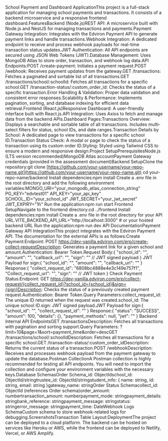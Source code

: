 School Payment and Dashboard ApplicationThis project is a full-stack application for managing school payments and transactions. It consists of a backend microservice and a responsive frontend dashboard.FeaturesBackend (Node.js)REST API: A microservice built with Node.js and NestJS for managing transactions and payments.Payment Gateway Integration: Integrates with the Edviron Payment API to generate payment links and handle transactions.Webhook Integration: A dedicated endpoint to receive and process webhook payloads for real-time transaction status updates.JWT Authentication: All API endpoints are secured using JSON Web Tokens (JWT).Database Management: Uses MongoDB Atlas to store order, transaction, and webhook log data.API Endpoints:POST /create-payment: Initiates a payment request.POST /webhook: Receives payment updates from the gateway.GET /transactions: Fetches a paginated and sortable list of all transactions.GET /transactions/school/:schoolId: Fetches all transactions for a specific school.GET /transaction-status/:custom_order_id: Checks the status of a specific transaction.Error Handling & Validation: Proper data validation and consistent error responses.Scalability & Performance: Implements pagination, sorting, and database indexing for efficient data retrieval.Frontend (React.js)Responsive Dashboard: A user-friendly interface built with React.js.API Integration: Uses Axios to fetch and manage data from the backend APIs.Dashboard Pages:Transactions Overview: Displays a searchable and sortable table of all transactions. Includes multi-select filters for status, school IDs, and date ranges.Transaction Details by School: A dedicated page to view transactions for a specific school ID.Transaction Status Check: A modal or page to check the status of a transaction using its custom order ID.Styling: Styled using Tailwind CSS to ensure a modern and responsive design.Project SetupPrerequisitesNode.js (LTS version recommended)MongoDB Atlas accountPayment Gateway credentials (provided in the assessment document)Backend SetupClone the repository:git clone [https://github.com/your-username/your-repo-name.git](https://github.com/your-username/your-repo-name.git)
cd your-repo-name/backend
Install dependencies:npm install
Create a .env file in the root directory and add the following environment variables:MONGO_URI="your_mongodb_atlas_connection_string"
PG_KEY="edvtest01"
API_KEY="your_api_key"
SCHOOL_ID="your_school_id"
JWT_SECRET="your_jwt_secret"
JWT_EXPIRY="1h"
Run the application:npm run start
Frontend SetupNavigate to the frontend directory:cd ../frontend
Install dependencies:npm install
Create a .env file in the root directory for your API URL.VITE_BACKEND_API_URL="http://localhost:3000" # or your hosted backend URL
Run the application:npm run dev
API DocumentationPayment Gateway API IntegrationThis project integrates with the Edviron Payment API. The documentation for the external APIs is as follows:Create Payment:Endpoint: POST https://dev-vanilla.edviron.com/erp/create-collect-requestDescription: Generates a payment link for a given school and amount.Authentication: Bearer Token.Request Body:{
  "school_id": "<string>",
  "amount": "<string>",
  "callback_url": "<string>",
  "sign": "<string>" // JWT signed payload
}
JWT Payload for sign:{
  "school_id": "<string>",
  "amount": "<string>",
  "callback_url": "<string>"
}
Response:{
  "collect_request_id": "6808bc4888e4e3c149e757f1",
  "Collect_request_url": "<url>",
  "sign": "<string>" // JWT token
}
Check Payment Status:Endpoint: GET https://dev-vanilla.edviron.com/erp/collect-request/{collect_request_id}?school_id={school_id}&sign={sign}Description: Checks the status of a previously created payment request.Authentication: Bearer Token.Query Parameters:collect_request_id: The unique ID returned when the request was created.school_id: The unique school ID.sign: JWT signed payload.JWT Payload for sign:{
  "school_id": "<string>",
  "collect_request_id": "<string>"
}
Response:{
  "status": "SUCCESS",
  "amount": 100,
  "details": {},
  "payment_methods": null,
  "jwt": "<token>"
}
Backend Internal API EndpointsGET /transactionsDescription: Fetches all transactions with pagination and sorting support.Query Parameters: ?limit=10&page=1&sort=payment_time&order=descGET /transactions/school/:schoolIdDescription: Fetches all transactions for a specific school.GET /transaction-status/:custom_order_idDescription: Returns the current status of a transaction.POST /webhookDescription: Receives and processes webhook payload from the payment gateway to update the database.Postman CollectionA Postman collection is highly recommended for testing all API endpoints. You will need to import the collection and configure your environment variables with the necessary keys.Database SchemasOrder Schema_id: ObjectIdschool_id: ObjectId/stringtrustee_id: ObjectId/stringstudent_info: { name: string, id: string, email: string }gateway_name: stringOrder Status Schemacollect_id: ObjectId (references Order schema)order_amount: numbertransaction_amount: numberpayment_mode: stringpayment_details: stringbank_reference: stringpayment_message: stringstatus: stringerror_message: stringpayment_time: DateWebhook Logs SchemaCustom schema to store webhook-related logs for debugging.ScreenshotsTransaction Table Layout:DeploymentThe project can be deployed to a cloud platform. The backend can be hosted on services like Heroku or AWS, while the frontend can be deployed to Netlify, Vercel, or AWS Amplify.
